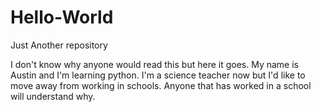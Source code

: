 # Hello-World
Just Another repository

I don't know why anyone would read this but here it goes.
My name is Austin and I'm learning python. I'm a science teacher now but I'd like to move away from working in schools.
Anyone that has worked in a school will understand why.
